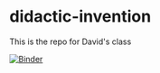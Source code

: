 # didactic-invention
This is the repo for David's class

[![Binder](https://mybinder.org/badge_logo.svg)](https://mybinder.org/v2/gh/lmadorlando/didactic-invention/master)
